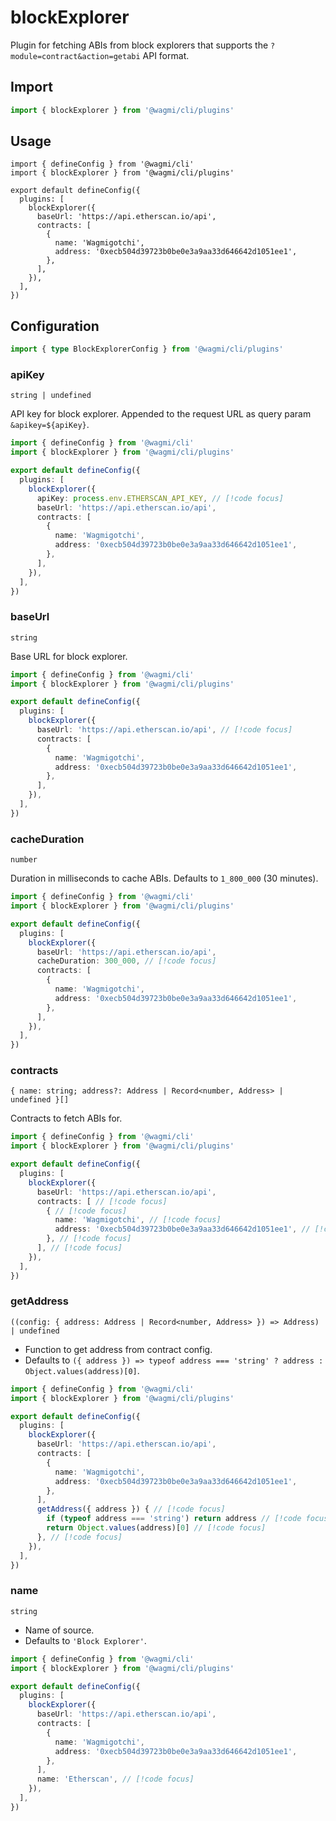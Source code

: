 # blockExplorer

Plugin for fetching ABIs from block explorers that supports the `?module=contract&action=getabi` API format.

## Import

```ts
import { blockExplorer } from '@wagmi/cli/plugins'
```

## Usage

```ts{2,6-14}
import { defineConfig } from '@wagmi/cli'
import { blockExplorer } from '@wagmi/cli/plugins'

export default defineConfig({
  plugins: [
    blockExplorer({
      baseUrl: 'https://api.etherscan.io/api',
      contracts: [
        {
          name: 'Wagmigotchi',
          address: '0xecb504d39723b0be0e3a9aa33d646642d1051ee1',
        },
      ],
    }),
  ],
})
```

## Configuration

```ts
import { type BlockExplorerConfig } from '@wagmi/cli/plugins'
```

### apiKey

`string | undefined`

API key for block explorer. Appended to the request URL as query param `&apikey=${apiKey}`.

```ts
import { defineConfig } from '@wagmi/cli'
import { blockExplorer } from '@wagmi/cli/plugins'

export default defineConfig({
  plugins: [
    blockExplorer({
      apiKey: process.env.ETHERSCAN_API_KEY, // [!code focus]
      baseUrl: 'https://api.etherscan.io/api',
      contracts: [
        {
          name: 'Wagmigotchi',
          address: '0xecb504d39723b0be0e3a9aa33d646642d1051ee1',
        },
      ],
    }),
  ],
})
```

### baseUrl

`string`

Base URL for block explorer.

```ts
import { defineConfig } from '@wagmi/cli'
import { blockExplorer } from '@wagmi/cli/plugins'

export default defineConfig({
  plugins: [
    blockExplorer({
      baseUrl: 'https://api.etherscan.io/api', // [!code focus]
      contracts: [
        {
          name: 'Wagmigotchi',
          address: '0xecb504d39723b0be0e3a9aa33d646642d1051ee1',
        },
      ],
    }),
  ],
})
```

### cacheDuration

`number`

Duration in milliseconds to cache ABIs. Defaults to `1_800_000` (30 minutes).

```ts
import { defineConfig } from '@wagmi/cli'
import { blockExplorer } from '@wagmi/cli/plugins'

export default defineConfig({
  plugins: [
    blockExplorer({
      baseUrl: 'https://api.etherscan.io/api',
      cacheDuration: 300_000, // [!code focus]
      contracts: [
        {
          name: 'Wagmigotchi',
          address: '0xecb504d39723b0be0e3a9aa33d646642d1051ee1',
        },
      ],
    }),
  ],
})
```

### contracts

`{ name: string; address?: Address | Record<number, Address> | undefined }[]`

Contracts to fetch ABIs for.

```ts
import { defineConfig } from '@wagmi/cli'
import { blockExplorer } from '@wagmi/cli/plugins'

export default defineConfig({
  plugins: [
    blockExplorer({
      baseUrl: 'https://api.etherscan.io/api',
      contracts: [ // [!code focus]
        { // [!code focus]
          name: 'Wagmigotchi', // [!code focus]
          address: '0xecb504d39723b0be0e3a9aa33d646642d1051ee1', // [!code focus]
        }, // [!code focus]
      ], // [!code focus]
    }),
  ],
})
```

### getAddress

`((config: { address: Address | Record<number, Address> }) => Address) | undefined`

- Function to get address from contract config.
- Defaults to `({ address }) => typeof address === 'string' ? address : Object.values(address)[0]`.

```ts
import { defineConfig } from '@wagmi/cli'
import { blockExplorer } from '@wagmi/cli/plugins'

export default defineConfig({
  plugins: [
    blockExplorer({
      baseUrl: 'https://api.etherscan.io/api',
      contracts: [
        {
          name: 'Wagmigotchi',
          address: '0xecb504d39723b0be0e3a9aa33d646642d1051ee1',
        },
      ],
      getAddress({ address }) { // [!code focus]
        if (typeof address === 'string') return address // [!code focus]
        return Object.values(address)[0] // [!code focus]
      }, // [!code focus]
    }),
  ],
})
```

### name

`string`

- Name of source.
- Defaults to `'Block Explorer'`.

```ts
import { defineConfig } from '@wagmi/cli'
import { blockExplorer } from '@wagmi/cli/plugins'

export default defineConfig({
  plugins: [
    blockExplorer({
      baseUrl: 'https://api.etherscan.io/api',
      contracts: [
        {
          name: 'Wagmigotchi',
          address: '0xecb504d39723b0be0e3a9aa33d646642d1051ee1',
        },
      ],
      name: 'Etherscan', // [!code focus]
    }),
  ],
})
```